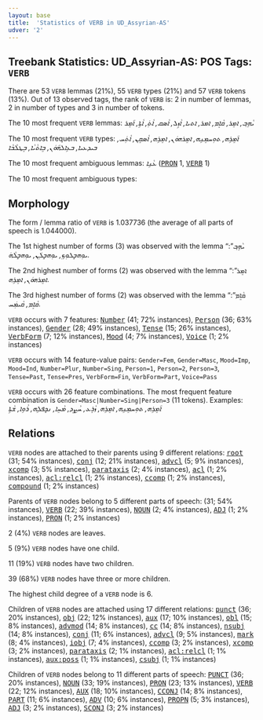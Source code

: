```yaml
---
layout: base
title:  'Statistics of VERB in UD_Assyrian-AS'
udver: '2'
---
```


## Treebank Statistics: UD_Assyrian-AS: POS Tags: `VERB`

There are 53 `VERB` lemmas (21%), 55 `VERB` types (21%) and 57 `VERB` tokens (13%).
Out of 13 observed tags, the rank of `VERB` is: 2 in number of lemmas, 2 in number of types and 3 in number of tokens.

The 10 most frequent `VERB` lemmas: <em>ܝܵܗܹܒ݂, ܐܡܸܪ, ܩܵܐܸܡ, ܐܡܪ, ܐܬܝܐ, ܐܵܙܹܠ, ܐܵܣܩ, ܐܵܬܲ, ܐܵܬܹܐ, ܐ݇ܡܸܪ</em>

The 10 most frequent `VERB` types:  <em>ܐ݇ܡܸܪܹܗ, ܬܘܼܚܡܸܢܹܗ, ܐܡܸܪܗܘܿܢ, ܐܡܸܪܹܗ, ܐܵܣܩܸܢ, ܐܵܬܲܚ, ܒܝܕܥܝܐ, ܒܥܹܐܠܗ݇ܘܿܢ, ܒܸܐܬܵܝܵܐ, ܒܸܛܠܵܒܵܐ</em>

The 10 most frequent ambiguous lemmas: <em>ܥܵܢܹܐ</em> (<tt><a href="aii_as-pos-PRON.html">PRON</a></tt> 1, <tt><a href="aii_as-pos-VERB.html">VERB</a></tt> 1)

The 10 most frequent ambiguous types:  



## Morphology

The form / lemma ratio of `VERB` is 1.037736 (the average of all parts of speech is 1.044000).

The 1st highest number of forms (3) was observed with the lemma “ܝܵܗܹܒ݂”: <em>ܝܘܼܗܒ̣ܸܠܘܼܟܼ, ܝܘܼܗܒ̣ܸܠܲܢ, ܝܘܼܗܒ̣ܸܠܵܗܿ</em>.

The 2nd highest number of forms (2) was observed with the lemma “ܐܡܸܪ”: <em>ܐܡܸܪܗܘܿܢ, ܐܡܸܪܹܗ</em>.

The 3rd highest number of forms (2) was observed with the lemma “ܩܵܐܸܡ”: <em>ܩܵܐܸܡ, ܩܵܝܡܲܚ</em>.

`VERB` occurs with 7 features: <tt><a href="aii_as-feat-Number.html">Number</a></tt> (41; 72% instances), <tt><a href="aii_as-feat-Person.html">Person</a></tt> (36; 63% instances), <tt><a href="aii_as-feat-Gender.html">Gender</a></tt> (28; 49% instances), <tt><a href="aii_as-feat-Tense.html">Tense</a></tt> (15; 26% instances), <tt><a href="aii_as-feat-VerbForm.html">VerbForm</a></tt> (7; 12% instances), <tt><a href="aii_as-feat-Mood.html">Mood</a></tt> (4; 7% instances), <tt><a href="aii_as-feat-Voice.html">Voice</a></tt> (1; 2% instances)

`VERB` occurs with 14 feature-value pairs: `Gender=Fem`, `Gender=Masc`, `Mood=Imp`, `Mood=Ind`, `Number=Plur`, `Number=Sing`, `Person=1`, `Person=2`, `Person=3`, `Tense=Past`, `Tense=Pres`, `VerbForm=Fin`, `VerbForm=Part`, `Voice=Pass`

`VERB` occurs with 26 feature combinations.
The most frequent feature combination is `Gender=Masc|Number=Sing|Person=3` (11 tokens).
Examples: <em>ܐ݇ܡܸܪܹܗ, ܬܘܼܚܡܸܢܹܗ, ܐܡܸܪܹܗ, ܙܵܪܸܥ, ܚܵܨܸܕ, ܡܵܚܸܐ, ܢܟ̣ܸܦܠܹܗ, ܪܵܘܹܐ, ܫܵܬܹܐ</em>


## Relations

`VERB` nodes are attached to their parents using 9 different relations: <tt><a href="aii_as-dep-root.html">root</a></tt> (31; 54% instances), <tt><a href="aii_as-dep-conj.html">conj</a></tt> (12; 21% instances), <tt><a href="aii_as-dep-advcl.html">advcl</a></tt> (5; 9% instances), <tt><a href="aii_as-dep-xcomp.html">xcomp</a></tt> (3; 5% instances), <tt><a href="aii_as-dep-parataxis.html">parataxis</a></tt> (2; 4% instances), <tt><a href="aii_as-dep-acl.html">acl</a></tt> (1; 2% instances), <tt><a href="aii_as-dep-acl-relcl.html">acl:relcl</a></tt> (1; 2% instances), <tt><a href="aii_as-dep-ccomp.html">ccomp</a></tt> (1; 2% instances), <tt><a href="aii_as-dep-compound.html">compound</a></tt> (1; 2% instances)

Parents of `VERB` nodes belong to 5 different parts of speech:  (31; 54% instances), <tt><a href="aii_as-pos-VERB.html">VERB</a></tt> (22; 39% instances), <tt><a href="aii_as-pos-NOUN.html">NOUN</a></tt> (2; 4% instances), <tt><a href="aii_as-pos-ADJ.html">ADJ</a></tt> (1; 2% instances), <tt><a href="aii_as-pos-PRON.html">PRON</a></tt> (1; 2% instances)

2 (4%) `VERB` nodes are leaves.

5 (9%) `VERB` nodes have one child.

11 (19%) `VERB` nodes have two children.

39 (68%) `VERB` nodes have three or more children.

The highest child degree of a `VERB` node is 6.

Children of `VERB` nodes are attached using 17 different relations: <tt><a href="aii_as-dep-punct.html">punct</a></tt> (36; 20% instances), <tt><a href="aii_as-dep-obj.html">obj</a></tt> (22; 12% instances), <tt><a href="aii_as-dep-aux.html">aux</a></tt> (17; 10% instances), <tt><a href="aii_as-dep-obl.html">obl</a></tt> (15; 8% instances), <tt><a href="aii_as-dep-advmod.html">advmod</a></tt> (14; 8% instances), <tt><a href="aii_as-dep-cc.html">cc</a></tt> (14; 8% instances), <tt><a href="aii_as-dep-nsubj.html">nsubj</a></tt> (14; 8% instances), <tt><a href="aii_as-dep-conj.html">conj</a></tt> (11; 6% instances), <tt><a href="aii_as-dep-advcl.html">advcl</a></tt> (9; 5% instances), <tt><a href="aii_as-dep-mark.html">mark</a></tt> (8; 4% instances), <tt><a href="aii_as-dep-iobj.html">iobj</a></tt> (7; 4% instances), <tt><a href="aii_as-dep-ccomp.html">ccomp</a></tt> (3; 2% instances), <tt><a href="aii_as-dep-xcomp.html">xcomp</a></tt> (3; 2% instances), <tt><a href="aii_as-dep-parataxis.html">parataxis</a></tt> (2; 1% instances), <tt><a href="aii_as-dep-acl-relcl.html">acl:relcl</a></tt> (1; 1% instances), <tt><a href="aii_as-dep-aux-poss.html">aux:poss</a></tt> (1; 1% instances), <tt><a href="aii_as-dep-csubj.html">csubj</a></tt> (1; 1% instances)

Children of `VERB` nodes belong to 11 different parts of speech: <tt><a href="aii_as-pos-PUNCT.html">PUNCT</a></tt> (36; 20% instances), <tt><a href="aii_as-pos-NOUN.html">NOUN</a></tt> (33; 19% instances), <tt><a href="aii_as-pos-PRON.html">PRON</a></tt> (23; 13% instances), <tt><a href="aii_as-pos-VERB.html">VERB</a></tt> (22; 12% instances), <tt><a href="aii_as-pos-AUX.html">AUX</a></tt> (18; 10% instances), <tt><a href="aii_as-pos-CCONJ.html">CCONJ</a></tt> (14; 8% instances), <tt><a href="aii_as-pos-PART.html">PART</a></tt> (11; 6% instances), <tt><a href="aii_as-pos-ADV.html">ADV</a></tt> (10; 6% instances), <tt><a href="aii_as-pos-PROPN.html">PROPN</a></tt> (5; 3% instances), <tt><a href="aii_as-pos-ADJ.html">ADJ</a></tt> (3; 2% instances), <tt><a href="aii_as-pos-SCONJ.html">SCONJ</a></tt> (3; 2% instances)

